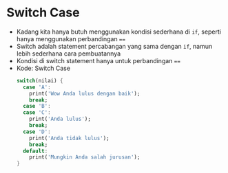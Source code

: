# Switch Case
* Kadang kita hanya butuh menggunakan kondisi sederhana di ``` if ```, seperti hanya menggunakan perbandingan ``` == ```
* Switch adalah statement percabangan yang sama dengan ``` if ```, namun lebih sederhana cara pembuatannya
* Kondisi di switch statement hanya untuk perbandingan ``` == ```
* Kode: Switch Case
  ```dart
  switch(nilai) {
    case 'A':
      print('Wow Anda lulus dengan baik');
      break;
    case 'B':
    case 'C':
      print('Anda lulus');
      break;
    case 'D':
      print('Anda tidak lulus');
      break;
    default:
      print('Mungkin Anda salah jurusan');
  }
  ```
